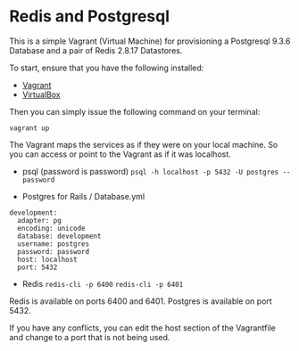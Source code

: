 Redis and Postgresql
===========

This is a simple Vagrant (Virtual Machine) for provisioning a Postgresql 9.3.6 Database and a pair of Redis 2.8.17 Datastores. 

To start, ensure that you have the following installed:

* [Vagrant](http://www.vagrantup.com)
* [VirtualBox](http://www.virtualbox.com)

Then you can simply issue the following command on your terminal:

` vagrant up `

The Vagrant maps the services as if they were on your local machine. So you can access or point to the Vagrant as if it was localhost.

* psql (password is password)
` psql -h localhost -p 5432 -U postgres --password `

* Postgres for Rails / Database.yml

```
development:
  adapter: pg
  encoding: unicode
  database: development
  username: postgres
  password: password
  host: localhost
  port: 5432
```

* Redis
` redis-cli -p 6400 `
` redis-cli -p 6401 `

Redis is available on ports 6400 and 6401.
Postgres is available on port 5432.

If you have any conflicts, you can edit the host section of the Vagrantfile and change to a port that is not being used.
